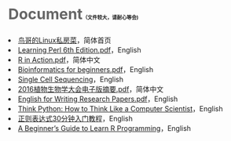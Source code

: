 <font color="#666666"> <h2 style="font-size:30px" >Document<a style="font-size:10px" >（文件较大，请耐心等会)</a></h2></font>
<li><a href="http://vbird.dic.ksu.edu.tw/" target="_blank">鸟哥的Linux私房菜</a>，简体首页</li>
<li><a href="http://pan.baidu.com/s/1qWOKvTE" target="_blank" id="perl-link">Learning Perl 6th Edition.pdf</a>，English</li>
<li><a href="http://pan.baidu.com/s/1o6GaX3G" target="_blank" id="perl-link">R in Action.pdf</a>，简体中文</li>
<li><a href="http://pan.baidu.com/s/1jGEhqeU" target="_blank" id="bioinformatics for beginners-link">Bioinformatics for beginners.pdf</a>，English</li>
<li><a href="http://7xk19o.com1.z0.glb.clouddn.com/Single%20Cell%20Sequencing.pdf" target="_blank" id="perl-link">Single Cell Sequencing</a>，English</li>
<li><a href="http://7xk19o.com1.z0.glb.clouddn.com/2016%E6%A4%8D%E7%89%A9%E7%94%9F%E7%89%A9%E5%AD%A6%E5%A4%A7%E4%BC%9A%E7%94%B5%E5%AD%90%E7%89%88%E6%91%98%E8%A6%81.pdf" target="_blank" id="perl-link">2016植物生物学大会电子版摘要.pdf</a>，简体中文</li>
<li><a href="http://pan.baidu.com/s/1kV0hPUB" target="_blank" id="perl-link">English for Writing Research Papers.pdf</a>，English</li>
<li><a href="http://www.greenteapress.com/thinkpython/html/index.html" target="_blank" id="perl-link">Think Python: How to Think Like a Computer Scientist</a>，English</li>
<li><a href="http://deerchao.net/tutorials/regex/regex.htm" target="_blank" id="perl-link">正则表达式30分钟入门教程</a>，English</li>
<li><a href="http://7xk19o.com1.z0.glb.clouddn.com/A%20Beginner%E2%80%99s%20Guide%20to%20Learn%20R%20Programming.pdf" target="_blank" id="perl-link">A Beginner’s Guide to Learn R Programming</a>，English</li>